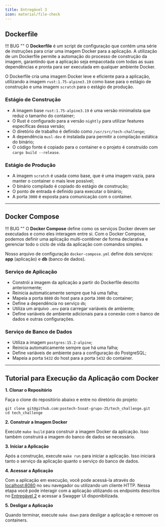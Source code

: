 ```yaml
---
title: Entregável 3
icon: material/file-check
---
```


## Dockerfile

!!! BUG ""
    O **Dockerfile** é um script de configuração que contém uma série de instruções para criar uma imagem Docker para a aplicação. A utilização de um Dockerfile permite a automação do processo de construção da imagem, garantindo que a aplicação seja empacotada com todas as suas dependências e pronta para ser executada em qualquer ambiente Docker.

O Dockerfile cria uma imagem Docker leve e eficiente para a aplicação, utilizando a imagem `rust:1.75-alpine3.19` como base para o estágio de construção e uma imagem `scratch` para o estágio de produção.

### Estágio de Construção

- A imagem base `rust:1.75-alpine3.19` é uma versão minimalista que reduz o tamanho do container;
- O Rust é configurado para a versão `nightly` para utilizar features específicas dessa versão;
- O diretório de trabalho é definido como `/usr/src/tech-challenge`;
- A dependência `musl-dev` é instalada para permitir a compilação estática do binário;
- O código fonte é copiado para o container e o projeto é construído com `cargo build --release`.

### Estágio de Produção

- A imagem `scratch` é usada como base, que é uma imagem vazia, para manter o container o mais leve possível;
- O binário compilado é copiado do estágio de construção;
- O ponto de entrada é definido para executar o binário;
- A porta `3000` é exposta para comunicação com o container.

---

## Docker Compose

!!! BUG ""
    O **Docker Compose** define como os serviços Docker devem ser executados e como eles interagem entre si. Com o Docker Compose, podemos definir uma aplicação multi-contêiner de forma declarativa e gerenciar todo o ciclo de vida da aplicação com comandos simples.

Nosso arquivo de configuração `docker-compose.yml` define dois serviços: **app** (aplicação) e **db** (banco de dados).

### Serviço de Aplicação

- Constrói a imagem da aplicação a partir do Dockerfile descrito anteriormente;
- Reinicia automaticamente sempre que há uma falha;
- Mapeia a porta `8080` do host para a porta `3000` do container;
- Define a dependência no serviço `db`;
- Utiliza um arquivo `.env` para carregar variáveis de ambiente;
- Define variáveis de ambiente adicionais para a conexão com o banco de dados e outras configurações.

### Serviço de Banco de Dados

- Utiliza a imagem `postgres:15.2-alpine`;
- Reinicia automaticamente sempre que há uma falha;
- Define variáveis de ambiente para a configuração do PostgreSQL;
- Mapeia a porta `5432` do host para a porta `5432` do container.

---

## Tutorial para Execução da Aplicação com Docker

**1. Clonar o Repositório**

   Faça o clone do repositório abaixo e entre no diretório do projeto:
   
   ```
   git clone git@github.com:postech-5soat-grupo-25/tech_challenge.git
   cd tech_challenge
   ```

**2. Construir a Imagem Docker**
   
   Execute `make build` para construir a imagem Docker da aplicação. Isso também construirá a imagem do banco de dados se necessário.

**3. Iniciar a Aplicação**
   
   Após a construção, execute `make run` para iniciar a aplicação. Isso iniciará tanto o serviço da aplicação quanto o serviço do banco de dados.

**4. Acessar a Aplicação**
   
   Com a aplicação em execução, você pode acessá-la através do [localhost:8080](http://localhost:8080/docs/index.html) no seu navegador ou utilizando um cliente HTTP. Nessa etapa você pode interagir com a aplicação utilizando os endpoints descritos no [Entregável 2](../entregavel_2/) e acessar a Swagger UI disponibilizada.

**5. Desligar a Aplicação**
   
   Quando terminar, execute `make down` para desligar a aplicação e remover os containers.
